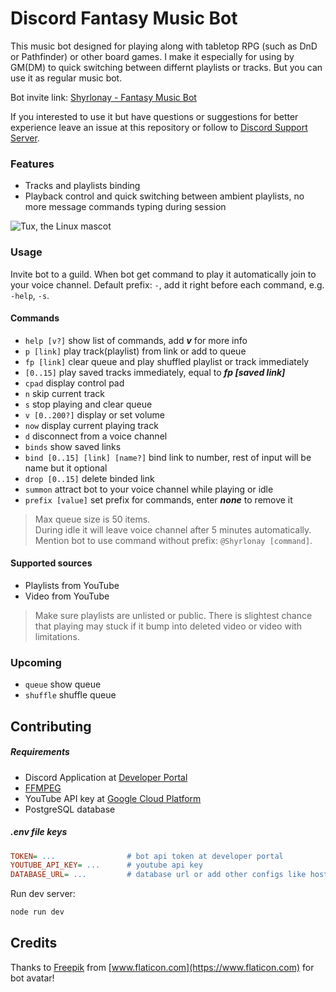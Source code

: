 # Discord Fantasy Music Bot

This music bot designed for playing along with tabletop RPG (such as DnD or Pathfinder) or other board games. I make it especially for using by GM(DM) to quick switching between differnt playlists or tracks. But you can use it as regular music bot.

Bot invite link: [Shyrlonay - Fantasy Music Bot](https://discord.com/api/oauth2/authorize?client_id=667765780863254558&permissions=3164224&scope=bot)

If you interested to use it but have questions or suggestions for better experience leave an issue at this repository or follow to [Discord Support Server](https://discord.gg/a68EqssbfT).

### Features

-   Tracks and playlists binding
-   Playback control and quick switching between ambient playlists, no more message commands typing  during session

![Tux, the Linux mascot](https://raw.githubusercontent.com/mr-faraday/discord-fantasy-music-bot/master/docs/cpad-demo.jpg)

### Usage

Invite bot to a guild. When bot get command to play it automatically join to your voice channel. Default prefix: `-`, add it right before each command, e.g. `-help`, `-s`.

#### Commands

-   `help [v?]` show list of commands, add **_v_** for more info
-   `p [link]` play track(playlist) from link or add to queue
-   `fp [link]` clear queue and play shuffled playlist or track immediately
-   `[0..15]` play saved tracks immediately, equal to **_fp [saved link]_**
-   `cpad` display control pad
-   `n` skip current track
-   `s` stop playing and clear queue
-   `v [0..200?]` display or set volume
-   `now` display current playing track
-   `d` disconnect from a voice channel
-   `binds` show saved links
-   `bind [0..15] [link] [name?]` bind link to number, rest of input will be name but it optional
-   `drop [0..15]` delete binded link
-   `summon` attract bot to your voice channel while playing or idle
-   `prefix [value]` set prefix for commands, enter **_none_** to remove it

> Max queue size is 50 items.<br>
> During idle it will leave voice channel after 5 minutes automatically.<br>
> Mention bot to use command without prefix: `@Shyrlonay [command]`.

#### Supported sources

-   Playlists from YouTube
-   Video from YouTube

> Make sure playlists are unlisted or public. There is slightest chance that playing may stuck if it bump into deleted video or video with limitations.

### Upcoming

-   `queue` show queue
-   `shuffle` shuffle queue

## Contributing

##### Requirements

-   Discord Application at [Developer Portal](https://discord.com/developers/applications)
-   [FFMPEG](https://ffmpeg.org/)
-   YouTube API key at [Google Cloud Platform](https://console.cloud.google.com/apis/)
-   PostgreSQL database

##### .env file keys

```ini
TOKEN= ...                # bot api token at developer portal
YOUTUBE_API_KEY= ...      # youtube api key
DATABASE_URL= ...         # database url or add other configs like host, username, password
```

Run dev server:

```sh
node run dev
```

## Credits

Thanks to [Freepik](https://www.flaticon.com/authors/freepik) from [www.flaticon.com](https://www.flaticon.com) for bot avatar!
